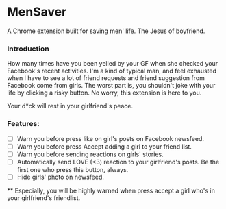 # MenSaver
A Chrome extension built for saving men' life. The Jesus of boyfriend.

### Introduction
How many times have you been yelled by your GF when she checked your Facebook's recent activities.
I'm a kind of typical man, and feel exhausted when I have to see a lot of friend requests
and friend suggestion from Facebook come from girls. The worst part is, you shouldn't
joke with your life by clicking a risky button. No worry, this extension is here to you.

Your d*ck will rest in your girlfriend's peace.

### Features:
- [ ] Warn you before press like on girl's posts on Facebook newsfeed.
- [ ] Warn you before press Accept adding a girl to your friend list.
- [ ] Warn you before sending reactions on girls' stories.
- [ ] Automatically send LOVE (<3) reaction to your girlfriend's posts. Be the first one who press this button, always.
- [ ] Hide girls' photo on newsfeed.

** Especially, you will be highly warned when press accept a girl who's in your girlfriend's friendlist.
